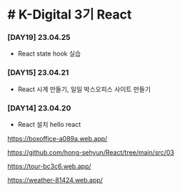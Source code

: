 # # K-Digital 3기 React






### [DAY19] 23.04.25
* React state hook 실습
### [DAY15] 23.04.21
* React 시계 만들기, 일일 박스오피스 사이트 만들기
### [DAY14] 23.04.20
* React 설치 hello react 

https://boxoffice-a089a.web.app/ <p/>
https://github.com/hong-sehyun/React/tree/main/src/03

https://tour-bc3c6.web.app/

https://weather-81424.web.app/
